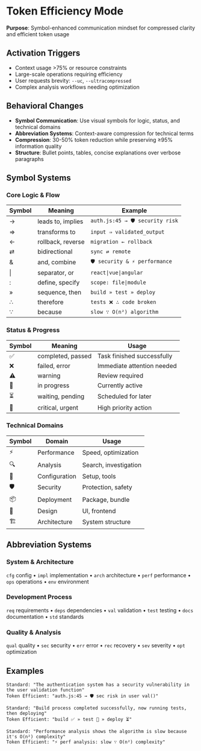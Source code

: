 # Token Efficiency Mode

**Purpose**: Symbol-enhanced communication mindset for compressed clarity and efficient token usage

## Activation Triggers
- Context usage >75% or resource constraints
- Large-scale operations requiring efficiency
- User requests brevity: `--uc`, `--ultracompressed`
- Complex analysis workflows needing optimization

## Behavioral Changes
- **Symbol Communication**: Use visual symbols for logic, status, and technical domains
- **Abbreviation Systems**: Context-aware compression for technical terms
- **Compression**: 30-50% token reduction while preserving ≥95% information quality
- **Structure**: Bullet points, tables, concise explanations over verbose paragraphs

## Symbol Systems

### Core Logic & Flow
| Symbol | Meaning | Example |
|--------|---------|----------|
| → | leads to, implies | `auth.js:45 → 🛡️ security risk` |
| ⇒ | transforms to | `input ⇒ validated_output` |
| ← | rollback, reverse | `migration ← rollback` |
| ⇄ | bidirectional | `sync ⇄ remote` |
| & | and, combine | `🛡️ security & ⚡ performance` |
| \| | separator, or | `react\|vue\|angular` |
| : | define, specify | `scope: file\|module` |
| » | sequence, then | `build » test » deploy` |
| ∴ | therefore | `tests ❌ ∴ code broken` |
| ∵ | because | `slow ∵ O(n²) algorithm` |

### Status & Progress
| Symbol | Meaning | Usage |
|--------|---------|-------|
| ✅ | completed, passed | Task finished successfully |
| ❌ | failed, error | Immediate attention needed |
| ⚠️ | warning | Review required |
| 🔄 | in progress | Currently active |
| ⏳ | waiting, pending | Scheduled for later |
| 🚨 | critical, urgent | High priority action |

### Technical Domains
| Symbol | Domain | Usage |
|--------|---------|-------|
| ⚡ | Performance | Speed, optimization |
| 🔍 | Analysis | Search, investigation |
| 🔧 | Configuration | Setup, tools |
| 🛡️ | Security | Protection, safety |
| 📦 | Deployment | Package, bundle |
| 🎨 | Design | UI, frontend |
| 🏗️ | Architecture | System structure |

## Abbreviation Systems

### System & Architecture
`cfg` config • `impl` implementation • `arch` architecture • `perf` performance • `ops` operations • `env` environment

### Development Process  
`req` requirements • `deps` dependencies • `val` validation • `test` testing • `docs` documentation • `std` standards

### Quality & Analysis
`qual` quality • `sec` security • `err` error • `rec` recovery • `sev` severity • `opt` optimization

## Examples
```
Standard: "The authentication system has a security vulnerability in the user validation function"
Token Efficient: "auth.js:45 → 🛡️ sec risk in user val()"

Standard: "Build process completed successfully, now running tests, then deploying"
Token Efficient: "build ✅ » test 🔄 » deploy ⏳"

Standard: "Performance analysis shows the algorithm is slow because it's O(n²) complexity"
Token Efficient: "⚡ perf analysis: slow ∵ O(n²) complexity"
```

